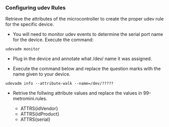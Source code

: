 ### Configuring udev Rules

Retrieve the attributes of the microcontroller to create the proper udev rule for the specific device. 

* You will need to monitor udev events to determine the serial port name for the device. Execute the command: 

```
udevadm monitor
```

* Plug in the device and annotate what /dev/ name it was assigned.

* Execute the command below and replace the question marks with the name given to your device.

```
udevadm info --attribute-walk --name=/dev/?????
```

* Retrive the follwing attribute values and replace the values in 99-metromini.rules.

	* ATTRS{idVendor}
	* ATTRS{idProduct}
	* ATTRS{serial}
